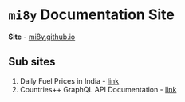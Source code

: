 # `mi8y` Documentation Site 

**Site** - [mi8y.github.io](https://mi8y.github.io)

## Sub sites

1. Daily Fuel Prices in India - [link](https://mi8y.github.io/docs/api/daily-fuel-prices-india/)
2. Countries++ GraphQL API Documentation - [link](https://mi8y.github.io/docs/api/countriesplusplus-graphql/)
